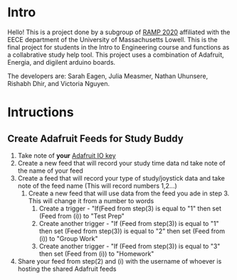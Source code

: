 # Intro

Hello! This is a project done by a subgroup of [RAMP 2020](https://www.uml.edu/engineering/ramp/) affiliated with the EECE department of the University of Massachusetts Lowell. 
This is the final project for students in the Intro to Engineering course and functions as a collabrative study help tool. This project uses a combination of Adafruit, Energia, 
and digilent arduino boards. 

The developers are: Sarah Eagen, Julia Measmer, Nathan Uhunsere, Rishabh Dhir, and Victoria Nguyen. 

# Intructions
## Create Adafruit Feeds for Study Buddy
1. Take note of **your** [Adafruit IO key](https://learn.adafruit.com/mqtt-adafruit-io-and-you/getting-started-on-adafruit-io)
2. Create a new feed that will record your study time data nd take note of the name of your feed
3. Create a feed that will record your type of study/joystick data and take note of the feed name (This will record numbers 1,2...) 
    1. Create a new feed that will use data from the feed you ade in step 3. This will change it from a number to words
        1. Create a trigger - "If(Feed from step(3) is equal to "1" then set (Feed from (i)) to "Test Prep"
        2. Create another trigger - "If (Feed from step(3)) is equal to "1" then set (Feed from step(3)) is equal to "2" then set (Feed from (i)) to "Group Work"
        3. Create another trigger - "If (Feed from step(3)) is equal to "3" then set (Feed from (i)) to "Homework"
4. Share your feed from step(2) and (i) with the username of whoever is hosting the shared Adafruit feeds
